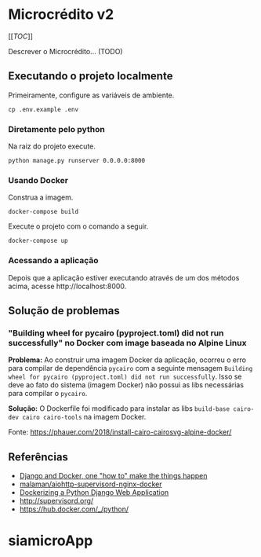 # Microcrédito v2

[[_TOC_]]

Descrever o Microcrédito... (TODO)

## Executando o projeto localmente

Primeiramente, configure as variáveis de ambiente.

```
cp .env.example .env
```

### Diretamente pelo python

Na raiz do projeto execute.

```
python manage.py runserver 0.0.0.0:8000
```

### Usando Docker

Construa a imagem.

```
docker-compose build
```

Execute o projeto com o comando a seguir.

```
docker-compose up
```

### Acessando a aplicação

Depois que a aplicação estiver executando através de um dos métodos acima, acesse http://localhost:8000.

## Solução de problemas

### "Building wheel for pycairo (pyproject.toml) did not run successfully" no Docker com image baseada no Alpine Linux

**Problema:** Ao construir uma imagem Docker da aplicação, ocorreu o erro para compilar de dependência `pycairo` com a seguinte mensagem `Building wheel for pycairo (pyproject.toml) did not run successfully`. Isso se deve ao fato do sistema (imagem Docker) não possui as libs necessárias para compilar o `pycairo`.

**Solução:** O Dockerfile foi modificado para instalar as libs `build-base cairo-dev cairo cairo-tools` na imagem Docker. 

Fonte: https://phauer.com/2018/install-cairo-cairosvg-alpine-docker/

## Referências
- [Django and Docker, one "how to" make the things happen](https://medium.com/@gastonmaron/django-and-docker-one-how-to-make-the-things-happen-8413c671f4e1)
- [malaman/aiohttp-supervisord-nginx-docker](https://github.com/malaman/aiohttp-supervisord-nginx-docker)
- [Dockerizing a Python Django Web Application](https://semaphoreci.com/community/tutorials/dockerizing-a-python-django-web-application)
- http://supervisord.org/
- https://hub.docker.com/_/python/
# siamicroApp
